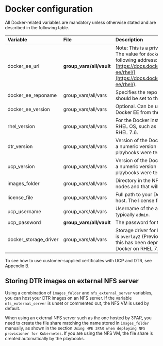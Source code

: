 # Docker configuration

All Docker-related variables are mandatory unless otherwise stated and are described in the following table.

|Variable|File|Description|
|:-------|:---|:----------|
|docker_ee_url|**group_vars/all/vault**|Note: This is a private link to your Docker EE subscription. The value for `docker_ee_url` is the URL documented at the following address: [https://docs.docker.com/engine/installation/linux/docker-ee/rhel/](https://docs.docker.com/engine/installation/linux/docker-ee/rhel/).|
|docker_ee_reponame|group_vars/all/vars|Specifies the repo to use. For Docker EE 2.1, this variable should be set to the value `stable-18.09`|
|docker_ee_version|group_vars/all/vars|Optional. Can be used to download an exact version of Docker EE from the repo specified in `docker_ee_reponame`| 
|rhel_version|group_vars/all/vars|For the Docker installation, this sets the version of your RHEL OS, such as `7.6`. The playbooks were tested with RHEL 7.6.|
|dtr_version|group_vars/all/vars|Version of the Docker DTR you wish to install. You can use a numeric version or `latest` for the most recent one. The playbooks were tested with 2.6.4|
|ucp_version|group_vars/all/vars|Version of the Docker UCP you wish to install. You can use a numeric version or `latest` for the most recent one. The playbooks were tested with UCP 3.1.4.|
|images_folder|group_vars/all/vars|Directory in the NFS server that will be mounted in the DTR nodes and that will host your Docker images.|
|license_file|group_vars/all/vars|Full path to your Docker EE license file on your Ansible host. The license file is available from the Docker Store|
|ucp_username|group_vars/all/vars|Username of the administrator user for UCP and DTR, typically `admin`.|
|ucp_password|**group_vars/all/vault**|The password for the `ucp_username` account.|
|docker_storage_driver|group_vars/all/vars|Storage driver for Docker nodes. The only accepted value is `overlay2` (Previously, `devicemapper` was supported but this has been deprecated as it is no longer supported by Docker on RHEL 7.5 and 7.6)|

To see how to use customer-supplied certificates with UCP and DTR, see Appendix B.

## Storing DTR images on external NFS server

Using a combination of `images_folder` and `nfs_external_server` variables, you can host your DTR images
on an NFS server. If the variable `nfs_external_server` is unset or commented out, the NFS VM is used by default.

When using an external NFS server such as the one hosted by 3PAR, you need to create the file share matching the name stored in `images_folder` manually, as 
shown in the section `Using HPE 3PAR when deploying NFS provisioner for Kubernetes`. If you are using the NFS VM, the file share is created automatically by the playbooks.



